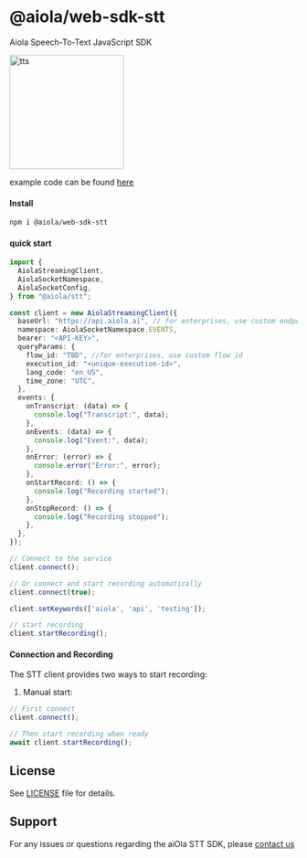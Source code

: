 # @aiola/web-sdk-stt

Aiola Speech-To-Text JavaScript SDK

<img src="https://github.com/user-attachments/assets/1b97d1f8-64ad-454a-81b9-c76d82e2de58" alt="tts" width='200'>

example code can be found [here](https://github.com/aiola-lab/aiola-ts-client-sdk/tree/main/examples/stt-demo)

#### Install
```bash
npm i @aiola/web-sdk-stt
```

#### quick start
```typescript
import {
  AiolaStreamingClient,
  AiolaSocketNamespace,
  AiolaSocketConfig,
} from "@aiola/stt";

const client = new AiolaStreamingClient({
  baseUrl: "https://api.aiola.ai", // for enterprises, use custom endpoint 
  namespace: AiolaSocketNamespace.EVENTS,
  bearer: "<API-KEY>",
  queryParams: {
    flow_id: "TBD", //for enterprises, use custom flow id
    execution_id: "<unique-execution-id>",
    lang_code: "en_US",
    time_zone: "UTC",
  },
  events: {
    onTranscript: (data) => {
      console.log("Transcript:", data);
    },
    onEvents: (data) => {
      console.log("Event:", data);
    },
    onError: (error) => {
      console.error("Error:", error);
    },
    onStartRecord: () => {
      console.log("Recording started");
    },
    onStopRecord: () => {
      console.log("Recording stopped");
    },
  },
});

// Connect to the service
client.connect();

// Or connect and start recording automatically
client.connect(true);

client.setKeywords(['aiola', 'api', 'testing']);

// start recording
client.startRecording();
```

#### Connection and Recording

The STT client provides two ways to start recording:

1. Manual start:

```typescript
// First connect
client.connect();

// Then start recording when ready
await client.startRecording();
```

## License

See [LICENSE](LICENSE) file for details.

## Support

For any issues or questions regarding the aiOla STT SDK, please [contact us](https://aiOla.ai/contact/)

